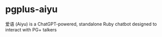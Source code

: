 # pgplus-aiyu
爱语 (Aiyu) is a ChatGPT-powered, standalone Ruby chatbot designed to interact with PG+ talkers
